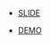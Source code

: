 
-  [SLIDE]([https://www.raspberrypi.com/documentation/computers/linux_kernel.html#building](https://docs.google.com/presentation/d/1IGb3rXx0zaFreYqzwnQ2Y8lcrpjwdBEXzljDYTDj56Q/edit?...=sharing))  
 

-  [DEMO]([https://www.mediafire.com/folder/i0ij3bqq6flid/THuc_tap_HTN](https://drive.google.com/file/d/1u6Xc0ZPupZ6dqk-9759JZHC8p4rf9N80/view?usp=sharing))  

